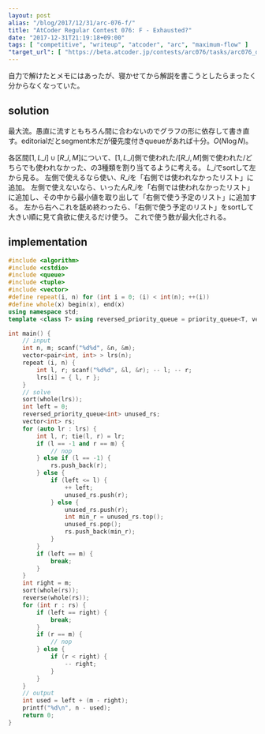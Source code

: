 ```yaml
---
layout: post
alias: "/blog/2017/12/31/arc-076-f/"
title: "AtCoder Regular Contest 076: F - Exhausted?"
date: "2017-12-31T21:19:18+09:00"
tags: [ "competitive", "writeup", "atcoder", "arc", "maximum-flow" ]
"target_url": [ "https://beta.atcoder.jp/contests/arc076/tasks/arc076_d" ]
---
```


自力で解けたとメモにはあったが、寝かせてから解説を書こうとしたらまったく分からなくなっていた。

## solution

最大流。愚直に流すともちろん間に合わないのでグラフの形に依存して書き直す。editorialだとsegment木だが優先度付きqueueがあれば十分。$O(N \log N)$。

各区間$[1, L\_i] \cup [R\_i, M]$について、$[1, L\_i]$側で使われた/$[R\_i, M]$側で使われた/どちらでも使われなかった、の$3$種類を割り当てるように考える。
$L\_i$でsortして左から見る。
左側で使えるなら使い、$R\_i$を「右側では使われなかったリスト」に追加。
左側で使えないなら、いったん$R\_i$を「右側では使われなかったリスト」に追加し、その中から最小値を取り出して「右側で使う予定のリスト」に追加する。
左から右へこれを舐め終わったら、「右側で使う予定のリスト」をsortして大きい順に見て貪欲に使えるだけ使う。
これで使う数が最大化される。

## implementation

``` c++
#include <algorithm>
#include <cstdio>
#include <queue>
#include <tuple>
#include <vector>
#define repeat(i, n) for (int i = 0; (i) < int(n); ++(i))
#define whole(x) begin(x), end(x)
using namespace std;
template <class T> using reversed_priority_queue = priority_queue<T, vector<T>, greater<T> >;

int main() {
    // input
    int n, m; scanf("%d%d", &n, &m);
    vector<pair<int, int> > lrs(n);
    repeat (i, n) {
        int l, r; scanf("%d%d", &l, &r); -- l; -- r;
        lrs[i] = { l, r };
    }
    // solve
    sort(whole(lrs));
    int left = 0;
    reversed_priority_queue<int> unused_rs;
    vector<int> rs;
    for (auto lr : lrs) {
        int l, r; tie(l, r) = lr;
        if (l == -1 and r == m) {
            // nop
        } else if (l == -1) {
            rs.push_back(r);
        } else {
            if (left <= l) {
                ++ left;
                unused_rs.push(r);
            } else {
                unused_rs.push(r);
                int min_r = unused_rs.top();
                unused_rs.pop();
                rs.push_back(min_r);
            }
        }
        if (left == m) {
            break;
        }
    }
    int right = m;
    sort(whole(rs));
    reverse(whole(rs));
    for (int r : rs) {
        if (left == right) {
            break;
        }
        if (r == m) {
            // nop
        } else {
            if (r < right) {
                -- right;
            }
        }
    }
    // output
    int used = left + (m - right);
    printf("%d\n", n - used);
    return 0;
}
```

